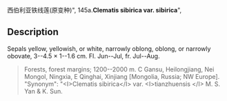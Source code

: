 西伯利亚铁线莲(原变种)",
145a.**Clematis sibirica var. sibirica**",

## Description
Sepals yellow, yellowish, or white, narrowly oblong, oblong, or narrowly obovate, 3--4.5 × 1--1.6 cm. Fl. Jun--Jul, fr. Jul--Aug.

> Forests, forest margins; 1200--2000 m. C Gansu, Heilongjiang, Nei Mongol, Ningxia, E Qinghai, Xinjiang [Mongolia, Russia; NW Europe].
  "Synonym": "&lt;I&gt;Clematis sibirica&lt;/I&gt; var. &lt;I&gt;tianzhuensis &lt;/I&gt; M. S. Yan &amp; K. Sun.
